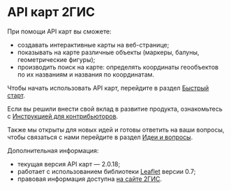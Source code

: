 API карт 2ГИС
====

При помощи API карт вы сможете:
* создавать интерактивные карты на веб-странице;
* показывать на карте различные объекты (маркеры, балуны, геометрические фигуры);
* производить поиск на карте: определять координаты геообъектов по их названиям и названия по координатам.

Чтобы начать использовать API карт, перейдите в раздел [Быстрый старт](http://api.2gis.ru/doc/maps/quickstart/).

Если вы решили внести свой вклад в развитие продукта, ознакомьтесь с [Инструкцией для контрибьюторов](https://github.com/2gis/maps-api-2.0/blob/master/CONTRIBUTING.md).

Также мы открыты для новых идей и готовы ответить на ваши вопросы, чтобы связаться с нами перейдите в раздел [Идеи и вопросы](https://api2gis.uservoice.com).

Дополнительная информация:
* текущая версия API карт — 2.0.18;
* работает с использованием библиотеки [Leaflet](http://leafletjs.com) версии 0.7;
* правовая информация доступна [на сайте 2ГИС](http://help.2gis.ru/api-rules/#kart).
